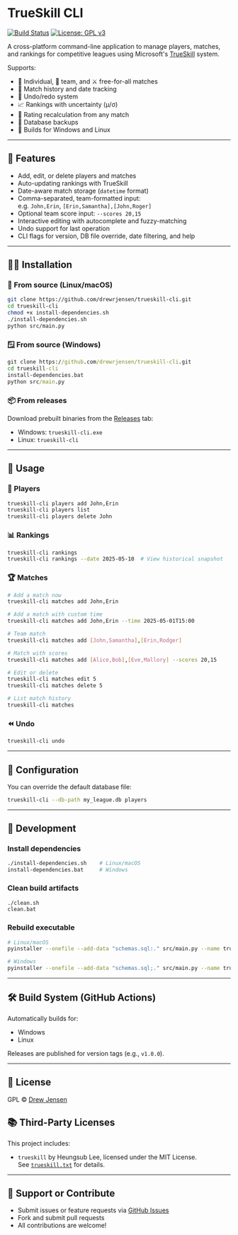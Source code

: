 # TrueSkill CLI
[![Build Status](https://github.com/drewrjensen/trueskill-cli/actions/workflows/build.yml/badge.svg)](https://github.com/drewrjensen/trueskill-cli/actions)
[![License: GPL v3](https://img.shields.io/badge/License-GPLv3-blue.svg)](https://www.gnu.org/licenses/gpl-3.0)

A cross-platform command-line application to manage players, matches, and rankings for competitive leagues using Microsoft's [TrueSkill](https://www.microsoft.com/en-us/research/project/trueskill-ranking-system/) system.

Supports:
- 🧑 Individual, 👥 team, and ⚔️ free-for-all matches
- 📅 Match history and date tracking
- 🧠 Undo/redo system
- 📈 Rankings with uncertainty (μ/σ)
- 🔄 Rating recalculation from any match
- 🧾 Database backups
- 🧰 Builds for Windows and Linux

---

## 🚀 Features

- Add, edit, or delete players and matches
- Auto-updating rankings with TrueSkill
- Date-aware match storage (`datetime` format)
- Comma-separated, team-formatted input:  
  e.g. `John,Erin`, `[Erin,Samantha],[John,Roger]`
- Optional team score input: `--scores 20,15`
- Interactive editing with autocomplete and fuzzy-matching
- Undo support for last operation
- CLI flags for version, DB file override, date filtering, and help

---

## 🧑‍💻 Installation

### 🔧 From source (Linux/macOS)

```bash
git clone https://github.com/drewrjensen/trueskill-cli.git
cd trueskill-cli
chmod +x install-dependencies.sh
./install-dependencies.sh
python src/main.py
```

### 🪟 From source (Windows)

```cmd
git clone https://github.com/drewrjensen/trueskill-cli.git
cd trueskill-cli
install-dependencies.bat
python src/main.py
```

### 📦 From releases

Download prebuilt binaries from the [Releases](https://github.com/drewrjensen/trueskill-cli/releases) tab:
- Windows: `trueskill-cli.exe`
- Linux: `trueskill-cli`

---

## 🧪 Usage

### 🧍 Players

```bash
trueskill-cli players add John,Erin
trueskill-cli players list
trueskill-cli players delete John
```

### 📊 Rankings

```bash
trueskill-cli rankings
trueskill-cli rankings --date 2025-05-10  # View historical snapshot
```

### 🏆 Matches

```bash
# Add a match now
trueskill-cli matches add John,Erin

# Add a match with custom time
trueskill-cli matches add John,Erin --time 2025-05-01T15:00

# Team match
trueskill-cli matches add [John,Samantha],[Erin,Rodger]

# Match with scores
trueskill-cli matches add [Alice,Bob],[Eve,Mallory] --scores 20,15

# Edit or delete
trueskill-cli matches edit 5
trueskill-cli matches delete 5

# List match history
trueskill-cli matches
```

### ⏪ Undo

```bash
trueskill-cli undo
```

---

## 🔧 Configuration

You can override the default database file:

```bash
trueskill-cli --db-path my_league.db players
```

---

## 🔄 Development

### Install dependencies

```bash
./install-dependencies.sh    # Linux/macOS
install-dependencies.bat     # Windows
```

### Clean build artifacts

```bash
./clean.sh
clean.bat
```

### Rebuild executable

```bash
# Linux/macOS
pyinstaller --onefile --add-data "schemas.sql:." src/main.py --name trueskill-cli

# Windows
pyinstaller --onefile --add-data "schemas.sql;." src/main.py --name trueskill-cli
```

---

## 🛠 Build System (GitHub Actions)

Automatically builds for:

- Windows
- Linux

Releases are published for version tags (e.g., `v1.0.0`).

---

## 📄 License

GPL © [Drew Jensen](https://github.com/drewrjensen)

## 📚 Third-Party Licenses

This project includes:

- `trueskill` by Heungsub Lee, licensed under the MIT License.  
  See [`trueskill.txt`](LICENSES/trueskill.txt) for details.

---

## 🙋 Support or Contribute

- Submit issues or feature requests via [GitHub Issues](https://github.com/drewrjensen/trueskill-cli/issues)
- Fork and submit pull requests
- All contributions are welcome!